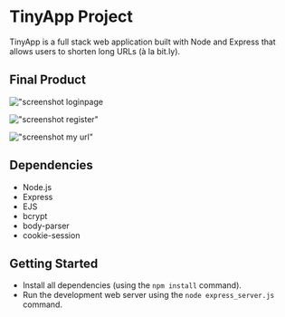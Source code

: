# TinyApp Project

TinyApp is a full stack web application built with Node and Express that allows users to shorten long URLs (à la bit.ly).

## Final Product

!["screenshot loginpage](https://github.com/satya-sindhu/tinyapp/blob/master/docs/login1.JPG)

!["screenshot register"](https://github.com/satya-sindhu/tinyapp/blob/master/docs/register1.JPG)

!["screenshot my url"](https://github.com/satya-sindhu/tinyapp/blob/master/docs/register1.JPG)

## Dependencies

- Node.js
- Express
- EJS
- bcrypt
- body-parser
- cookie-session

## Getting Started

- Install all dependencies (using the `npm install` command).
- Run the development web server using the `node express_server.js` command.